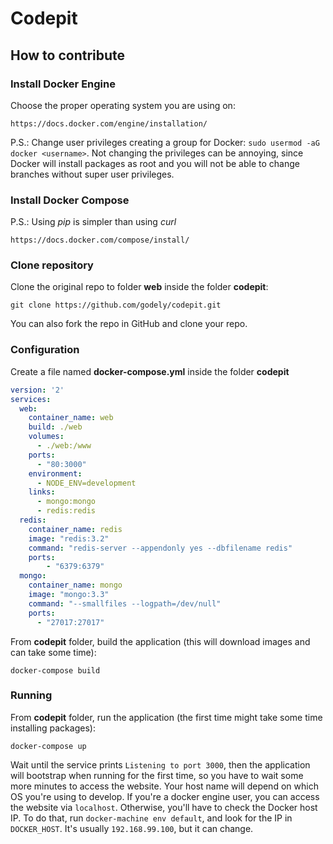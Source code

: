 # Codepit

## How to contribute

### Install Docker Engine

Choose the proper operating system you are using on:

```
https://docs.docker.com/engine/installation/
```

P.S.: Change user privileges creating a group for Docker: `sudo usermod -aG docker <username>`.
Not changing the privileges can be annoying, since Docker will install packages as root and
you will not be able to change branches without super user privileges.

### Install Docker Compose

P.S.: Using _pip_ is simpler than using _curl_

```
https://docs.docker.com/compose/install/
```

### Clone repository

Clone the original repo to folder **web** inside the folder **codepit**:

```
git clone https://github.com/godely/codepit.git
```

You can also fork the repo in GitHub and clone your repo.

### Configuration

Create a file named **docker-compose.yml** inside the folder **codepit**

```yml
version: '2'
services:
  web:
    container_name: web
    build: ./web
    volumes:
      - ./web:/www
    ports:
      - "80:3000"
    environment:
      - NODE_ENV=development
    links:
      - mongo:mongo
      - redis:redis
  redis:
    container_name: redis
    image: "redis:3.2"
    command: "redis-server --appendonly yes --dbfilename redis"
    ports:
        - "6379:6379"
  mongo:
    container_name: mongo
    image: "mongo:3.3"
    command: "--smallfiles --logpath=/dev/null"
    ports:
      - "27017:27017"
```

From **codepit** folder, build the application (this will download images and can take some time):

```
docker-compose build
```

### Running

From **codepit** folder, run the application (the first time might take some time installing packages):

```
docker-compose up
```

Wait until the service prints `Listening to port 3000`, then the application will bootstrap when running for the first time, so you have to wait some more minutes to access the website. Your host name will depend on which OS you're using to develop. If you're a docker engine user, you can access the website via `localhost`. Otherwise, you'll have to check the Docker host IP. To do that, run `docker-machine env default`, and look for the IP in `DOCKER_HOST`. It's usually `192.168.99.100`, but it can change.